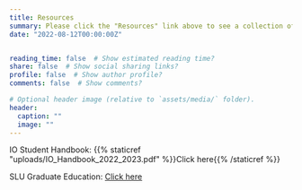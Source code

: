 ```yaml
---
title: Resources
summary: Please click the "Resources" link above to see a collection of resources for the Saint Louis University IO Psychology Program.
date: "2022-08-12T00:00:00Z"


reading_time: false  # Show estimated reading time?
share: false  # Show social sharing links?
profile: false  # Show author profile?
comments: false  # Show comments?

# Optional header image (relative to `assets/media/` folder).
header:
  caption: ""
  image: ""
---
```


IO Student Handbook: {{% staticref "uploads/IO_Handbook_2022_2023.pdf" %}}Click here{{% /staticref %}}

SLU Graduate Education: [Click here](https://www.slu.edu/academics/graduate/index.php)